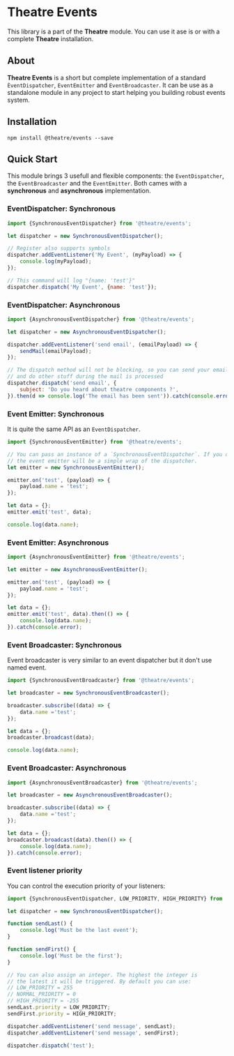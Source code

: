 Theatre Events
==============

This library is a part of the **Theatre** module. You can use it ase is or with a complete **Theatre** installation.

## About

**Theatre Events** is a short but complete implementation of a standard `ÈventDispatcher`, `EventEmitter` and `EventBroadcaster`. It can be use as a standalone module in any project to start helping you building robust events system.

## Installation

```
npm install @theatre/events --save
```

## Quick Start

This module brings 3 usefull and flexible components: the `EventDispatcher`, the `EventBroadcaster` and the `EventEmitter`. Both cames with a **synchronous** and **asynchronous** implementation.

### EventDispatcher: Synchronous

```javascript
import {SynchronousEventDispatcher} from '@theatre/events';

let dispatcher = new SynchronousEventDispatcher();

// Register also supports symbols
dispatcher.addEventListener('My Event', (myPayload) => {
    console.log(myPayload);
});

// This command will log "{name: 'test'}"
dispatcher.dispatch('My Event', {name: 'test'});
```

### EventDispatcher: Asynchronous

```javascript
import {AsynchronousEventDispatcher} from '@theatre/events';

let dispatcher = new AsynchronousEventDispatcher();

dispatcher.addEventListener('send email', (emailPayload) => {
    sendMail(emailPayload);
});

// The dispatch method will not be blocking, so you can send your email
// and do other stuff during the mail is processed
dispatcher.dispatch('send email', {
    subject: 'Do you heard about theatre components ?',
}).then(d => console.log('The email has been sent')).catch(console.error);
```

### Event Emitter: Synchronous

It is quite the same API as an `EventDispatcher`.

```javascript
import {SynchronousEventEmitter} from '@theatre/events';

// You can pass an instance of a `SynchronousEventDispatcher`. If you do so,
// the event emitter will be a simple wrap of the dispatcher.
let emitter = new SynchronousEventEmitter();

emitter.on('test', (payload) => {
    payload.name = 'test';
});

let data = {};
emitter.emit('test', data);

console.log(data.name);
```

### Event Emitter: Asynchronous

```javascript
import {AsynchronousEventEmitter} from '@theatre/events';

let emitter = new AsynchronousEventEmitter();

emitter.on('test', (payload) => {
    payload.name = 'test';
});

let data = {};
emitter.emit('test', data).then(() => {
    console.log(data.name);
}).catch(console.error);
```

### Event Broadcaster: Synchronous

Event broadcaster is very similar to an event dispatcher but it don't use
named event.

```javascript
import {SynchronousEventBroadcaster} from '@theatre/events';

let broadcaster = new SynchronousEventBroadcaster();

broadcaster.subscribe((data) => {
    data.name ='test';
});

let data = {};
broadcaster.broadcast(data);

console.log(data.name);
```

### Event Broadcaster: Asynchronous

```javascript
import {AsynchronousEventBroadcaster} from '@theatre/events';

let broadcaster = new AsynchronousEventBroadcaster();

broadcaster.subscribe((data) => {
    data.name ='test';
});

let data = {};
broadcaster.broadcast(data).then(() => {
    console.log(data.name);
}).catch(console.error);
```

### Event listener priority

You can control the execution priority of your listeners:

```javascript
import {SynchronousEventDispatcher, LOW_PRIORITY, HIGH_PRIORITY} from '@theatre/events';

let dispatcher = new SynchronousEventDispatcher();

function sendLast() {
    console.log('Must be the last event');
}

function sendFirst() {
    console.log('Must be the first');
}

// You can also assign an integer. The highest the integer is
// the latest it will be triggered. By default you can use:
// LOW_PRIORITY = 255
// NORMAL_PRIORITY = 0
// HIGH_PRIORITY = -255
sendLast.priority = LOW_PRIORITY;
sendFirst.priority = HIGH_PRIORITY;

dispatcher.addEventListener('send message', sendLast);
dispatcher.addEventListener('send message', sendFirst);

dispatcher.dispatch('test');
```
